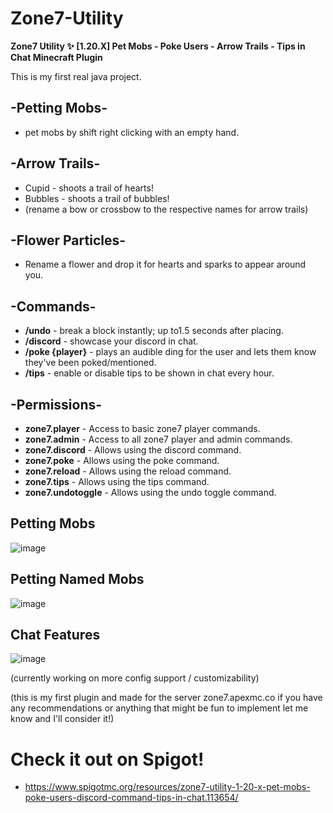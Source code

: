 # Zone7-Utility
**Zone7 Utility ✨ [1.20.X] Pet Mobs - Poke Users - Arrow Trails - Tips in Chat 
Minecraft Plugin**

This is my first real java project.

## **-Petting Mobs-**
- pet mobs by shift right clicking with an empty hand.

## **-Arrow Trails-**
- Cupid - shoots a trail of hearts!
- Bubbles - shoots a trail of bubbles!
- (rename a bow or crossbow to the respective names for arrow trails)

## **-Flower Particles-**
- Rename a flower and drop it for hearts and sparks to appear around you.

## **-Commands-**
- **/undo** - break a block instantly; up to1.5 seconds after placing.
- **/discord** - showcase your discord in chat.
- **/poke {player}** - plays an audible ding for the user and lets them know they've been poked/mentioned.
- **/tips** - enable or disable tips to be shown in chat every hour.

## **-Permissions-**
- **zone7.player** - Access to basic zone7 player commands.
- **zone7.admin** - Access to all zone7 player and admin commands.
- **zone7.discord** - Allows using the discord command.
- **zone7.poke** - Allows using the poke command.
- **zone7.reload** - Allows using the reload command.
- **zone7.tips** - Allows using the tips command.
- **zone7.undotoggle** - Allows using the undo toggle command.

## **Petting Mobs**
![image](https://github.com/TinsleyDevers/Zone7-Utility/assets/75707609/311a0ad4-fa4d-437b-94c3-21e461a19033)


## **Petting Named Mobs**
![image](https://github.com/TinsleyDevers/Zone7-Utility/assets/75707609/056ca162-4a1a-4ca6-bc82-d86161474311)


## **Chat Features**
![image](https://github.com/TinsleyDevers/Zone7-Utility/assets/75707609/c1204ced-9cf2-4c06-b650-33e5098a184c)

(currently working on more config support / customizability)

(this is my first plugin and made for the server zone7.apexmc.co if you have any recommendations or anything that might be fun to implement let me know and I'll consider it!)

# Check it out on Spigot!
- https://www.spigotmc.org/resources/zone7-utility-1-20-x-pet-mobs-poke-users-discord-command-tips-in-chat.113654/
